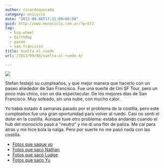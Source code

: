 ```yaml
---
author: ricardoquesada
category: unicycle
date: "2013-09-08T17:21:09+00:00"
guid: http://www.monociclo.com.ar/?p=572
tag:
  - big-wheel
  - birthday
  - paseo
  - san-francisco
title: Vuelta al ruedo
url: /2013/09/08/vuelta-al-ruedo-4/

---
```

[![](https://lh3.googleusercontent.com/-6vX7BYix7-c/Uiyv833Tq5I/AAAAAAAAvfA/vVD9UEtnqto/s400/IMG_2507.JPG)](https://picasaweb.google.com/111588202880883771967/StefanBirthday#5921301070408297362)

Stefan festejó su cumpleaños, y que mejor manera que hacerlo con un paseo alrededor de San Francisco. Fue una suerte de Uni SF Tour, pero un poco más chico, con un día espectacular. De los mejores días de San Francisco. Muy soleado, sin una nube, con mucho calor.

Yo había estado 4 semanas parado por el problema de la costilla, pero este cumpleaños fue una gran oportunidad para volver al ruedo. Casi no senti el dolor en la costilla. Aunque tuve otro problema: estaba andando cuando el hub del monociclo pasó a "neutro" y me di una flor de paliza. Me caí para atras y me hice bola la nalga. Pero por suerte no me pasó nada con las costilla.

- [Fotos que saque yo](https://picasaweb.google.com/111588202880883771967/StefanBirthday)
- [Fotos que saco Nathan](http://nhoover.smugmug.com/Unicycling/Coker-Rides/Stefans-Birthday-SF-Uni-Tour)
- [Fotos que sacó Ludge](http://www.flickr.com/photos/82163274@N02/sets/72157635463513762/)
- [Fotos que saco Yu](http://telek.smugmug.com/Weekend-Trips/2013/Stefans-B-day-Uni-Tour-Sept-7/31779119_9XwDjL#!i=2756300185&k=z9Nzx9S)

